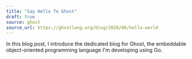 ```yaml
---
title: "Say Hello To Ghost"
draft: true
source: ghost
source_url: https://ghostlang.org/blog/2020/06/hello-world
---
```


In this blog post, I introduce the dedicated blog for Ghost, the embeddable object-oriented programming language I'm developing using Go.